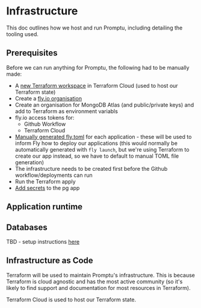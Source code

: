 # Infrastructure

This doc outlines how we host and run Promptu, including detailing the tooling used.

## Prerequisites

Before we can run anything for Promptu, the following had to be manually made:

* A [new Terraform workspace](https://app.terraform.io/app/sanyia/workspaces/new) in Terraform Cloud (used to host our Terraform state)
* Create a [fly.io organisation](https://fly.io/dashboard/promptu/billing)
* Create an organisation for MongoDB Atlas (and public/private keys) and add to Terraform as environment variabls
* fly.io access tokens for:
    * Github Workflow
    * Terraform Cloud 
* [Manually generated fly.toml](https://fly.io/docs/reference/configuration/) for each application - these will be used to inform Fly how to deploy our applications (this would normally be automatically generated with `fly launch`, but we're using Terraform to create our app instead, so we have to default to manual TOML file generation)
* The infrastructure needs to be created first before the Github workflow/deployments can run
* Run the Terraform apply
* [Add secrets](https://github.com/fly-apps/postgres-ha#set-secrets) to the pg app

## Application runtime

## Databases

TBD - setup instructions [here](https://github.com/fly-apps/postgres-ha)

## Infrastructure as Code

Terraform will be used to maintain Promptu's infrastructure. This is because Terraform is cloud agnostic and has the most active community (so it's likely to find support and documentation for most resources in Terraform).

Terraform Cloud is used to host our Terraform state.
